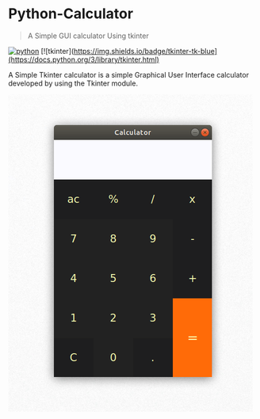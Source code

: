 # Python-Calculator
> A Simple GUI calculator Using tkinter

[![python](https://img.shields.io/badge/python-3.6.7-9cf)](https://www.python.org)
[![tkinter](https://img.shields.io/badge/tkinter-tk-blue](https://docs.python.org/3/library/tkinter.html)



A Simple Tkinter calculator is a simple Graphical User Interface calculator developed by using the Tkinter module.

![](calculator.png)
